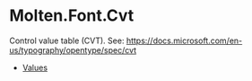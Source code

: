 ﻿  
# Molten.Font.Cvt
Control value table (CVT).<para />
            See: https://docs.microsoft.com/en-us/typography/opentype/spec/cvt 
  
*  [Values](docs/Molten.Font/Molten/Font/Cvt/Values.md)